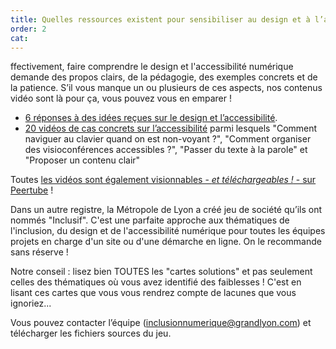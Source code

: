 ```yaml
---
title: Quelles ressources existent pour sensibiliser au design et à l’accessibilité numérique ?
order: 2
cat: 
---
```



ffectivement, faire comprendre le design et l'accessibilité numérique demande des propos clairs, de la pédagogie, des exemples concrets et de la patience. S’il vous manque un ou plusieurs de ces aspects, nos contenus vidéo sont là pour ça, vous pouvez vous en emparer !

- [6 réponses à des idées reçues sur le design et l’accessibilité](https://www.youtube.com/playlist?list=PLzwHdQWfGYgZURAKAGgjYCP1rvn317h5z).
- [20 vidéos de cas concrets sur l’accessibilité](https://www.youtube.com/playlist?list=PLzwHdQWfGYgaOs3drhozCyHWW4pVO4Skw) parmi lesquels "Comment naviguer au clavier quand on est non-voyant ?", "Comment organiser des visioconférences accessibles ?", "Passer du texte à la parole" et "Proposer un contenu clair"

Toutes [les vidéos sont également visionnables - *et téléchargeables !* - sur Peertube](https://tube.numerique.gouv.fr/c/designgouv/videos) !

Dans un autre registre, la Métropole de Lyon a créé jeu de société qu’ils ont nommés "Inclusif". C'est une parfaite approche aux thématiques de l'inclusion, du design et de l'accessibilité numérique pour toutes les équipes projets en charge d'un site ou d'une démarche en ligne. On le recommande sans réserve !


Notre conseil : lisez bien TOUTES les "cartes solutions" et pas seulement celles des thématiques où vous avez identifié des faiblesses ! C'est en lisant ces cartes que vous vous rendrez compte de lacunes que vous ignoriez...


Vous pouvez contacter l’équipe (inclusionnumerique@grandlyon.com) et télécharger les fichiers sources du jeu.